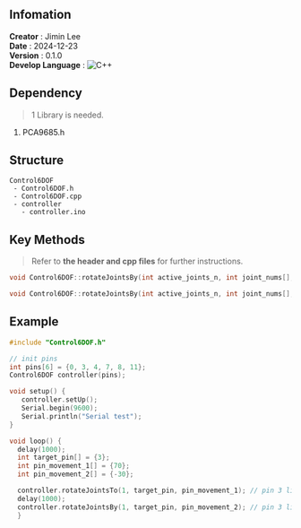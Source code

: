 ## Infomation
**Creator** : Jimin Lee  
**Date** : 2024-12-23  
**Version** : 0.1.0  
**Develop Language** : ![C++](https://img.shields.io/badge/c++-%2300599C.svg?style=for-the-badge&logo=c%2B%2B&logoColor=white)

## Dependency
> 1 Library is needed.  

1. PCA9685.h

## Structure
```
Control6DOF 
 - Control6DOF.h
 - Control6DOF.cpp
 - controller
   - controller.ino
```

## Key Methods 
> Refer to **the header and cpp files** for further instructions.  
```cpp 
void Control6DOF::rotateJointsBy(int active_joints_n, int joint_nums[], int joint_steps[])
````
```cpp 
void Control6DOF::rotateJointsBy(int active_joints_n, int joint_nums[], int joint_steps[])
````


## Example 
```cpp
#include "Control6DOF.h"

// init pins 
int pins[6] = {0, 3, 4, 7, 8, 11};
Control6DOF controller(pins); 

void setup() {
   controller.setUp();
   Serial.begin(9600);
   Serial.println("Serial test");
} 

void loop() {
  delay(1000);
  int target_pin[] = {3};
  int pin_movement_1[] = {70};
  int pin_movement_2[] = {-30};

  controller.rotateJointsTo(1, target_pin, pin_movement_1); // pin 3 linked motor rotates to 70
  delay(1000);
  controller.rotateJointsBy(1, target_pin, pin_movement_2); // pin 3 linked motor rotates to 40
  }
```
